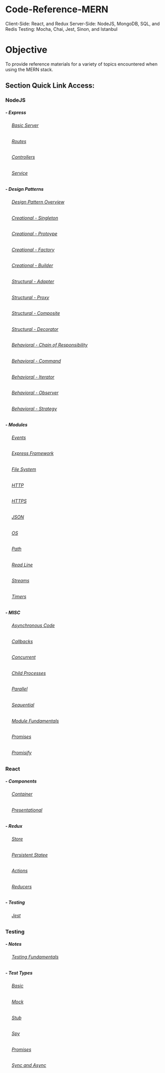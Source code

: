 # Code-Reference-MERN
Client-Side: React, and Redux
Server-Side: NodeJS, MongoDB, SQL, and Redis
Testing: Mocha, Chai, Jest, Sinon, and Istanbul

# Objective
To provide reference materials for a variety of topics encountered when using the MERN stack.

## Section Quick Link Access:

### NodeJS
##### - Express
###### &nbsp;&nbsp;&nbsp;&nbsp; [Basic Server](https://github.com/Swhite215/Code-Reference-MERN/blob/master/server/app.js)
###### &nbsp;&nbsp;&nbsp;&nbsp; [Routes](https://github.com/Swhite215/Code-Reference-MERN/blob/master/server/routes.js)
###### &nbsp;&nbsp;&nbsp;&nbsp; [Controllers](https://github.com/Swhite215/Code-Reference-MERN/tree/master/server/controllers)
###### &nbsp;&nbsp;&nbsp;&nbsp; [Service](https://github.com/Swhite215/Code-Reference-MERN/tree/master/server/services)

##### - Design Patterns
###### &nbsp;&nbsp;&nbsp;&nbsp; [Design Pattern Overview](https://github.com/Swhite215/Code-Reference-MERN/blob/master/designPatterns/overview.js)
###### &nbsp;&nbsp;&nbsp;&nbsp; [Creational - Singleton](https://github.com/Swhite215/Code-Reference-MERN/tree/master/designPatterns/singleton)
###### &nbsp;&nbsp;&nbsp;&nbsp; [Creational - Protoype](https://github.com/Swhite215/Code-Reference-MERN/tree/master/designPatterns/prototype)
###### &nbsp;&nbsp;&nbsp;&nbsp; [Creational - Factory](https://github.com/Swhite215/Code-Reference-MERN/tree/master/designPatterns/factory)
###### &nbsp;&nbsp;&nbsp;&nbsp; [Creational - Builder](https://github.com/Swhite215/Code-Reference-MERN/tree/master/designPatterns/builder)

###### &nbsp;&nbsp;&nbsp;&nbsp; [Structural - Adapter](https://github.com/Swhite215/Code-Reference-MERN/tree/master/designPatterns/adapter)
###### &nbsp;&nbsp;&nbsp;&nbsp; [Structural - Proxy](https://github.com/Swhite215/Code-Reference-MERN/tree/master/designPatterns/proxy)
###### &nbsp;&nbsp;&nbsp;&nbsp; [Structural - Composite](https://github.com/Swhite215/Code-Reference-MERN/tree/master/designPatterns/composite)
###### &nbsp;&nbsp;&nbsp;&nbsp; [Structural - Decorator](https://github.com/Swhite215/Code-Reference-MERN/tree/master/designPatterns/decorator)

###### &nbsp;&nbsp;&nbsp;&nbsp; [Behavioral - Chain of Responsibility](https://github.com/Swhite215/Code-Reference-MERN/tree/master/designPatterns/chain_of_responsibility)
###### &nbsp;&nbsp;&nbsp;&nbsp; [Behavioral - Command](https://github.com/Swhite215/Code-Reference-MERN/tree/master/designPatterns/command)
###### &nbsp;&nbsp;&nbsp;&nbsp; [Behavioral - Iterator](https://github.com/Swhite215/Code-Reference-MERN/tree/master/designPatterns/iterator)
###### &nbsp;&nbsp;&nbsp;&nbsp; [Behavioral - Observer](https://github.com/Swhite215/Code-Reference-MERN/tree/master/designPatterns/observer)
###### &nbsp;&nbsp;&nbsp;&nbsp; [Behavioral - Strategy](https://github.com/Swhite215/Code-Reference-MERN/tree/master/designPatterns/strategy)

##### - Modules
###### &nbsp;&nbsp;&nbsp;&nbsp; [Events](https://github.com/Swhite215/Code-Reference-MERN/blob/master/server/events.js)
###### &nbsp;&nbsp;&nbsp;&nbsp; [Express Framework](https://github.com/Swhite215/Code-Reference-MERN/blob/master/server/express.js)
###### &nbsp;&nbsp;&nbsp;&nbsp; [File System](https://github.com/Swhite215/Code-Reference-MERN/blob/master/server/fileSystem.js)
###### &nbsp;&nbsp;&nbsp;&nbsp; [HTTP](https://github.com/Swhite215/Code-Reference-MERN/blob/master/server/http.js)
###### &nbsp;&nbsp;&nbsp;&nbsp; [HTTPS](https://github.com/Swhite215/Code-Reference-MERN/blob/master/server/https.js)
###### &nbsp;&nbsp;&nbsp;&nbsp; [JSON](https://github.com/Swhite215/Code-Reference-MERN/blob/master/server/json.js)
###### &nbsp;&nbsp;&nbsp;&nbsp; [OS](https://github.com/Swhite215/Code-Reference-MERN/blob/master/server/os.js)
###### &nbsp;&nbsp;&nbsp;&nbsp; [Path](https://github.com/Swhite215/Code-Reference-MERN/blob/master/server/path.js)
###### &nbsp;&nbsp;&nbsp;&nbsp; [Read Line](https://github.com/Swhite215/Code-Reference-MERN/blob/master/server/readLine.js)
###### &nbsp;&nbsp;&nbsp;&nbsp; [Streams](https://github.com/Swhite215/Code-Reference-MERN/blob/master/server/stream.js)
###### &nbsp;&nbsp;&nbsp;&nbsp; [Timers](https://github.com/Swhite215/Code-Reference-MERN/blob/master/server/timers.js)

##### - MISC
###### &nbsp;&nbsp;&nbsp;&nbsp; [Asynchronous Code](https://github.com/Swhite215/Code-Reference-MERN/blob/master/server/async.js)
###### &nbsp;&nbsp;&nbsp;&nbsp; [Callbacks](https://github.com/Swhite215/Code-Reference-MERN/blob/master/server/callback.js)
###### &nbsp;&nbsp;&nbsp;&nbsp; [Concurrent](https://github.com/Swhite215/Code-Reference-MERN/blob/master/server/concurrent.js)
###### &nbsp;&nbsp;&nbsp;&nbsp; [Child Processes](https://github.com/Swhite215/Code-Reference-MERN/blob/master/server/childProcesses.js)
###### &nbsp;&nbsp;&nbsp;&nbsp; [Parallel](https://github.com/Swhite215/Code-Reference-MERN/blob/master/server/parallel.js)
###### &nbsp;&nbsp;&nbsp;&nbsp; [Sequential](https://github.com/Swhite215/Code-Reference-MERN/blob/master/server/sequential.js)
###### &nbsp;&nbsp;&nbsp;&nbsp; [Module Fundamentals](https://github.com/Swhite215/Code-Reference-MERN/blob/master/server/module.js)
###### &nbsp;&nbsp;&nbsp;&nbsp; [Promises](https://github.com/Swhite215/Code-Reference-MERN/blob/master/server/promises.js)
###### &nbsp;&nbsp;&nbsp;&nbsp; [Promisify](https://github.com/Swhite215/Code-Reference-MERN/blob/master/server/promisify.js)

### React
##### - Components
###### &nbsp;&nbsp;&nbsp;&nbsp; [Container](https://github.com/Swhite215/Code-Reference-MERN/blob/master/src/featureOne/featureOneContainer.js)
###### &nbsp;&nbsp;&nbsp;&nbsp; [Presentational](https://github.com/Swhite215/Code-Reference-MERN/blob/master/src/featureOne/featureOnePresentational.js)

##### - Redux
###### &nbsp;&nbsp;&nbsp;&nbsp; [Store](https://github.com/Swhite215/Code-Reference-MERN/blob/master/src/redux/store/configureStore.js)
###### &nbsp;&nbsp;&nbsp;&nbsp; [Persistent Statee](https://github.com/Swhite215/Code-Reference-MERN/blob/master/src/redux/store/localStorage.js)
###### &nbsp;&nbsp;&nbsp;&nbsp; [Actions](https://github.com/Swhite215/Code-Reference-MERN/tree/master/src/redux/actions)
###### &nbsp;&nbsp;&nbsp;&nbsp; [Reducers](https://github.com/Swhite215/Code-Reference-MERN/tree/master/src/redux/reducers)

##### - Testing
###### &nbsp;&nbsp;&nbsp;&nbsp; [Jest](https://github.com/Swhite215/Code-Reference-MERN/tree/master/src/tests)

### Testing
##### - Notes
###### &nbsp;&nbsp;&nbsp;&nbsp; [Testing Fundamentals](https://github.com/Swhite215/Code-Reference-MERN/blob/master/testing/notes.txt)

##### - Test Types
###### &nbsp;&nbsp;&nbsp;&nbsp; [Basic](https://github.com/Swhite215/Code-Reference-MERN/blob/master/testing/tools-spec.js)
###### &nbsp;&nbsp;&nbsp;&nbsp; [Mock](https://github.com/Swhite215/Code-Reference-MERN/blob/master/testing/mock-spec.js)
###### &nbsp;&nbsp;&nbsp;&nbsp; [Stub](https://github.com/Swhite215/Code-Reference-MERN/blob/master/testing/stub-spec.js)
###### &nbsp;&nbsp;&nbsp;&nbsp; [Spy](https://github.com/Swhite215/Code-Reference-MERN/blob/master/testing/spy-spec.js)
###### &nbsp;&nbsp;&nbsp;&nbsp; [Promises](https://github.com/Swhite215/Code-Reference-MERN/blob/master/testing/promise-spec.js)
###### &nbsp;&nbsp;&nbsp;&nbsp; [Sync and Async](https://github.com/Swhite215/Code-Reference-MERN/blob/master/testing/sync-spec.js)
